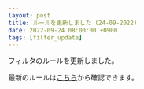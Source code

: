 ```yaml
---
layout: post
title: ルールを更新しました (24-09-2022)
date: 2022-09-24 08:00:00 +0900
tags: [filter_update]
---
```


フィルタのルールを更新しました。

最新のルールは[こちら](https://github.com/kittytail/BlockerRules)から確認できます。

